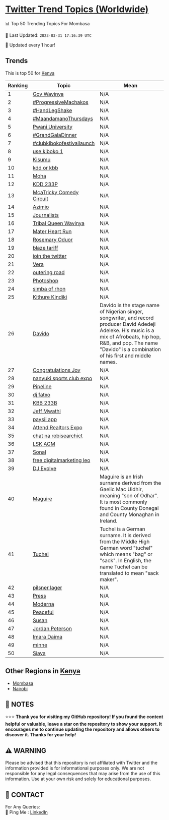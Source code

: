 [Twitter Trend Topics (Worldwide)](https://github.com/ErcinDedeoglu/Twitter-Trend-Topics)
==========


📊 Top 50 Trending Topics For Mombasa

📆 Last Updated: `2023-03-31 17:16:39 UTC`

🔧 Updated every 1 hour!


## Trends

This is top 50 for [Kenya](</Kenya>)

| Ranking | Topic | Mean |
| ------- | ------------ | ------------ |
| 1 | [Gov Wavinya](http://twitter.com/search?q=Gov+Wavinya) | N/A |
| 2 | [#ProgressiveMachakos](http://twitter.com/search?q=%23ProgressiveMachakos) | N/A |
| 3 | [#HandLegShake](http://twitter.com/search?q=%23HandLegShake) | N/A |
| 4 | [#MaandamanoThursdays](http://twitter.com/search?q=%23MaandamanoThursdays) | N/A |
| 5 | [Pwani University](http://twitter.com/search?q=Pwani+University) | N/A |
| 6 | [#GrandGalaDinner](http://twitter.com/search?q=%23GrandGalaDinner) | N/A |
| 7 | [#clubkibokofestivallaunch](http://twitter.com/search?q=%23clubkibokofestivallaunch) | N/A |
| 8 | [use kiboko 1](http://twitter.com/search?q=use+kiboko+1) | N/A |
| 9 | [Kisumu](http://twitter.com/search?q=Kisumu) | N/A |
| 10 | [kdd or kbb](http://twitter.com/search?q=kdd+or+kbb) | N/A |
| 11 | [Moha](http://twitter.com/search?q=Moha) | N/A |
| 12 | [KDD 233P](http://twitter.com/search?q=KDD+233P) | N/A |
| 13 | [McaTricky Comedy Circuit](http://twitter.com/search?q=McaTricky+Comedy+Circuit) | N/A |
| 14 | [Azimio](http://twitter.com/search?q=Azimio) | N/A |
| 15 | [Journalists](http://twitter.com/search?q=Journalists) | N/A |
| 16 | [Tribal Queen Wavinya](http://twitter.com/search?q=Tribal+Queen+Wavinya) | N/A |
| 17 | [Mater Heart Run](http://twitter.com/search?q=Mater+Heart+Run) | N/A |
| 18 | [Rosemary Oduor](http://twitter.com/search?q=Rosemary+Oduor) | N/A |
| 19 | [blaze tariff](http://twitter.com/search?q=blaze+tariff) | N/A |
| 20 | [join the twitter](http://twitter.com/search?q=join+the+twitter) | N/A |
| 21 | [Vera](http://twitter.com/search?q=Vera) | N/A |
| 22 | [outering road](http://twitter.com/search?q=outering+road) | N/A |
| 23 | [Photoshop](http://twitter.com/search?q=Photoshop) | N/A |
| 24 | [simba of rhon](http://twitter.com/search?q=simba+of+rhon) | N/A |
| 25 | [Kithure Kindiki](http://twitter.com/search?q=Kithure+Kindiki) | N/A |
| 26 | [Davido](http://twitter.com/search?q=Davido) | Davido is the stage name of Nigerian singer, songwriter, and record producer David Adedeji Adeleke. His music is a mix of Afrobeats, hip hop, R&B, and pop. The name "Davido" is a combination of his first and middle names. |
| 27 | [Congratulations Joy](http://twitter.com/search?q=Congratulations+Joy) | N/A |
| 28 | [nanyuki sports club expo](http://twitter.com/search?q=nanyuki+sports+club+expo) | N/A |
| 29 | [Pipeline](http://twitter.com/search?q=Pipeline) | N/A |
| 30 | [dj fatxo](http://twitter.com/search?q=dj+fatxo) | N/A |
| 31 | [KBB 233B](http://twitter.com/search?q=KBB+233B) | N/A |
| 32 | [Jeff Mwathi](http://twitter.com/search?q=Jeff+Mwathi) | N/A |
| 33 | [paysii app](http://twitter.com/search?q=paysii+app) | N/A |
| 34 | [Attend Realtors Expo](http://twitter.com/search?q=Attend+Realtors+Expo) | N/A |
| 35 | [chat na robisearchict](http://twitter.com/search?q=chat+na+robisearchict) | N/A |
| 36 | [LSK AGM](http://twitter.com/search?q=LSK+AGM) | N/A |
| 37 | [Sonal](http://twitter.com/search?q=Sonal) | N/A |
| 38 | [free digitalmarketing leo](http://twitter.com/search?q=free+digitalmarketing+leo) | N/A |
| 39 | [DJ Evolve](http://twitter.com/search?q=DJ+Evolve) | N/A |
| 40 | [Maguire](http://twitter.com/search?q=Maguire) | Maguire is an Irish surname derived from the Gaelic Mac Uidhir, meaning "son of Odhar". It is most commonly found in County Donegal and County Monaghan in Ireland. |
| 41 | [Tuchel](http://twitter.com/search?q=Tuchel) | Tuchel is a German surname. It is derived from the Middle High German word "tuchel" which means "bag" or "sack". In English, the name Tuchel can be translated to mean "sack maker". |
| 42 | [pilsner lager](http://twitter.com/search?q=pilsner+lager) | N/A |
| 43 | [Press](http://twitter.com/search?q=Press) | N/A |
| 44 | [Moderna](http://twitter.com/search?q=Moderna) | N/A |
| 45 | [Peaceful](http://twitter.com/search?q=Peaceful) | N/A |
| 46 | [Susan](http://twitter.com/search?q=Susan) | N/A |
| 47 | [Jordan Peterson](http://twitter.com/search?q=Jordan+Peterson) | N/A |
| 48 | [Imara Daima](http://twitter.com/search?q=Imara+Daima) | N/A |
| 49 | [minne](http://twitter.com/search?q=minne) | N/A |
| 50 | [Siaya](http://twitter.com/search?q=Siaya) | N/A |



## Other Regions in [Kenya](</Kenya>)

* [Mombasa](</Kenya/Mombasa.md>)
* [Nairobi](</Kenya/Nairobi.md>)



## 📝 NOTES

⭐⭐⭐ **Thank you for visiting my GitHub repository! If you found the content helpful or valuable, leave a star on the repository to show your support. It encourages me to continue updating the repository and allows others to discover it. Thanks for your help!**


## ⚠️ WARNING

Please be advised that this repository is not affiliated with Twitter and the information provided is for informational purposes only. We are not responsible for any legal consequences that may arise from the use of this information. Use at your own risk and solely for educational purposes.


## 📨 CONTACT

 For Any Queries:  
            🏓 Ping Me : [LinkedIn](https://www.linkedin.com/in/ercindedeoglu/)
